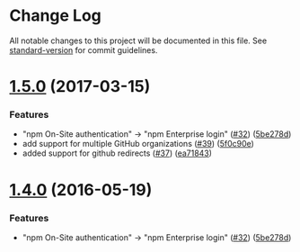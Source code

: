 # Change Log

All notable changes to this project will be documented in this file. See [standard-version](https://github.com/conventional-changelog/standard-version) for commit guidelines.

<a name="1.5.0"></a>
# [1.5.0](https://github.com/npm/npme-auth-github/compare/v1.2.3...v1.5.0) (2017-03-15)


### Features

* "npm On-Site authentication" → "npm Enterprise login" ([#32](https://github.com/npm/npme-auth-github/issues/32)) ([5be278d](https://github.com/npm/npme-auth-github/commit/5be278d))
* add support for multiple GitHub organizations ([#39](https://github.com/npm/npme-auth-github/issues/39)) ([5f0c90e](https://github.com/npm/npme-auth-github/commit/5f0c90e))
* added support for github redirects ([#37](https://github.com/npm/npme-auth-github/issues/37)) ([ea71843](https://github.com/npm/npme-auth-github/commit/ea71843))



<a name="1.4.0"></a>
# [1.4.0](https://github.com/npm/npme-auth-github/compare/v1.3.0...v1.4.0) (2016-05-19)


### Features

* "npm On-Site authentication" → "npm Enterprise login" ([#32](https://github.com/npm/npme-auth-github/issues/32)) ([5be278d](https://github.com/npm/npme-auth-github/commit/5be278d))
